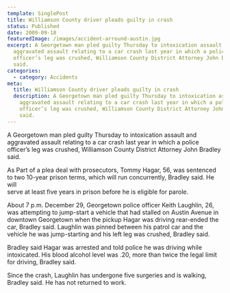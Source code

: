 ```yaml
---
template: SinglePost
title: Williamson County driver pleads guilty in crash
status: Published
date: 2009-09-18
featuredImage: /images/accident-arround-austin.jpg
excerpt: A Georgetown man pled guilty Thursday to intoxication assault and
  aggravated assault relating to a car crash last year in which a police
  officer’s leg was crushed, Williamson County District Attorney John Bradley
  said.
categories:
  - category: Accidents
meta:
  title: Williamson County driver pleads guilty in crash
  description: A Georgetown man pled guilty Thursday to intoxication assault and
    aggravated assault relating to a car crash last year in which a police
    officer’s leg was crushed, Williamson County District Attorney John Bradley
    said.
---
```

<!--StartFragment-->

A Georgetown man pled guilty Thursday to intoxication assault and aggravated assault relating to a car crash last year in which a police officer’s leg was crushed, Williamson County District Attorney John Bradley said.

As Part of a plea deal with prosecutors, Tommy Hagar, 56, was sentenced to two 10-year prison terms, which will run concurrently, Bradley said. He will\
serve at least five years in prison before he is eligible for parole.

About 7 p.m. December 29, Georgetown police officer Keith Laughlin, 26, was attempting to jump-start a vehicle that had stalled on Austin Avenue in downtown Georgetown when the pickup Hagar was driving rear-ended the car, Bradley said. Laughlin was pinned between his patrol car and the vehicle he was jump-starting and his left leg was crushed, Bradley said.

Bradley said Hagar was arrested and told police he was driving while intoxicated. His blood alcohol level was .20, more than twice the legal limit for driving, Bradley said.

Since the crash, Laughlin has undergone five surgeries and is walking, Bradley said. He has not returned to work.

<!--EndFragment-->
